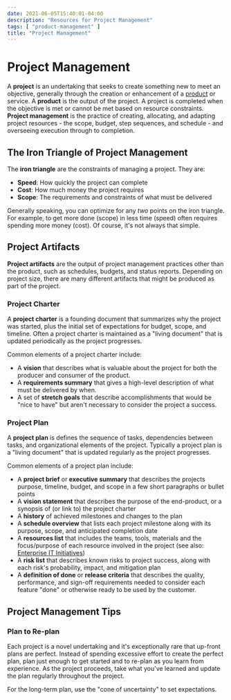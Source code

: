 ```yaml
---
date: 2021-06-05T15:40:01-04:00
description: "Resources for Project Management"
tags: [ "product-management" ]
title: "Project Management"
---
```


# Project Management

A **project** is an undertaking that seeks to create something new to meet an objective, generally through the creation or enhancement of a [product](product-management.md) or service. A **product** is the output of the project. A project is completed when the objective is met or cannot be met based on resource constraints. **Project management** is the practice of creating, allocating, and adapting project resources - the scope, budget, step sequences, and schedule - and overseeing execution through to completion.

## The Iron Triangle of Project Management

The **iron triangle** are the constraints of managing a project. They are:

* **Speed**: How quickly the project can complete
* **Cost**: How much money the project requires
* **Scope**: The requirements and constraints of what must be delivered

Generally speaking, you can optimize for any _two_ points on the iron triangle. For example, to get more done (scope) in less time (speed) often requires spending more money (cost). Of course, it's not always that simple.

## Project Artifacts

**Project artifacts** are the output of project management practices other than the product, such as schedules, budgets, and status reports. Depending on project size, there are many different artifacts that might be produced as part of the project.

### Project Charter

A **project charter** is a founding document that summarizes why the project was started, plus the initial set of expectations for budget, scope, and timeline. Often a project charter is maintained as a "living document" that is updated periodically as the project progresses.

Common elements of a project charter include:

* A **vision** that describes what is valuable about the project for both the producer and consumer of the product.
* A **requirements summary** that gives a high-level description of what must be delivered by when.
* A set of **stretch goals** that describe accomplishments that would be "nice to have" but aren't necessary to consider the project a success.

### Project Plan

A **project plan** is defines the sequence of tasks, dependencies between tasks, and organizational elements of the project. Typically a project plan is a "living document" that is updated regularly as the project progresses.

Common elements of a project plan include:

* A **project brief** or **executive summary** that describes the projects purpose, timeline, budget, and scope in a few short paragraphs or bullet points
* A **vision statement** that describes the purpose of the end-product, or a synopsis of (or link to) the project charter
* A **history** of achieved milestones and changes to the plan
* A **schedule overview** that lists each project milestone along with its purpose, scope, and anticipated completion date
* A **resources list** that includes the teams, tools, materials and the focus/purpose of each resource involved in the project (see also: [Enterprise IT Initiatives](enterprise-it-initiatives.md))
* A **risk list** that describes known risks to project success, along with each risk's probability, impact, and mitigation plan
* A **definition of done** or **release criteria** that describes the quality, performance, and sign-off requirements needed to consider each feature "done" or otherwise ready to be used by the customer.

## Project Management Tips

### Plan to Re-plan

Each project is a novel undertaking and it's exceptionally rare that up-front plans are perfect. Instead of spending excessive effort to create the perfect plan, plan just enough to get started and to re-plan as you learn from experience. As the project proceeds, take what you've learned and update the plan regularly throughout the project.

For the long-term plan, use the "cone of uncertainty" to set expectations.

<!-- TODO: Cone of uncertainty article -->